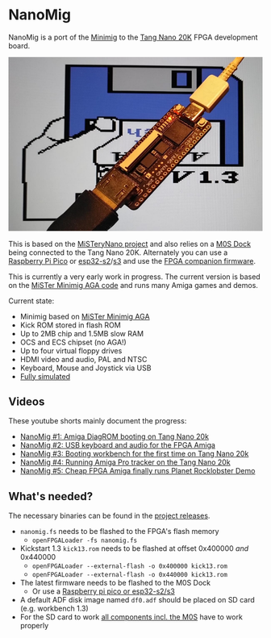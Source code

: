 # NanoMig

NanoMig is a port of the [Minimig](https://en.wikipedia.org/wiki/Minimig) to the [Tang Nano 20K](https://wiki.sipeed.com/hardware/en/tang/tang-nano-20k/nano-20k.html) FPGA development board.

![NanoMig](doc/nanomig.jpg)

This is based on the [MiSTeryNano project](https://github.com/harbaum/MiSTeryNano/) and also relies on a [M0S Dock](https://wiki.sipeed.com/hardware/en/maixzero/m0s/m0s.html) being connected to the Tang Nano 20K. Alternately you can use a [Raspberry Pi Pico](https://www.raspberrypi.com/documentation/microcontrollers/pico-series.html) or [esp32-s2](https://www.espressif.com/en/products/socs/esp32-s2)/[s3](https://www.espressif.com/en/products/socs/esp32-s3) and use the [FPGA companion firmware](http://github.com/harbaum/FPGA-Companion).

This is currently a very early work in progress. The current version is based on the [MiSTer Minimig AGA code](https://github.com/MiSTer-devel/Minimig-AGA_MiSTer) and runs many Amiga games and demos.

Current state:

  * Minimig based on [MiSTer Minimig AGA](https://github.com/MiSTer-devel/Minimig-AGA_MiSTer)
  * Kick ROM stored in flash ROM
  * Up to 2MB chip and 1.5MB slow RAM
  * OCS and ECS chipset (no AGA!)
  * Up to four virtual floppy drives
  * HDMI video and audio, PAL and NTSC
  * Keyboard, Mouse and Joystick via USB
  * [Fully simulated](sim)

## Videos

These youtube shorts mainly document the progress:

  * [NanoMig #1: Amiga DiagROM booting on Tang Nano 20k](https://www.youtube.com/shorts/ti7aLr5Kjqc)
  * [NanoMig #2: USB keyboard and audio for the FPGA Amiga](https://www.youtube.com/shorts/5n52x6f5NDI)
  * [NanoMig #3: Booting workbench for the first time on Tang Nano 20k](https://www.youtube.com/shorts/ZvdcHXi-k2g)
  * [NanoMig #4: Running Amiga Pro tracker on the Tang Nano 20k](https://www.youtube.com/shorts/00sgeovKQa4)
  * [NanoMig #5: Cheap FPGA Amiga finally runs Planet Rocklobster Demo](https://youtube.com/shorts/PSqerpTvJrw)
 
## What's needed?

The necessary binaries can be found in the [project releases](https://github.com/harbaum/NanoMig/releases).

  * ```nanomig.fs``` needs to be flashed to the FPGA's flash memory
    * ```openFPGALoader -fs nanomig.fs```
  * Kickstart 1.3 ```kick13.rom``` needs to be flashed at offset 0x400000 _and_ 0x440000
    * ```openFPGALoader --external-flash -o 0x400000 kick13.rom```
    * ```openFPGALoader --external-flash -o 0x440000 kick13.rom```
  * The latest firmware needs to be flashed to the M0S Dock
    * Or use a [Raspberry pi pico or esp32-s2/s3](http://github.com/harbaum/FPGA-Companion)
  * A default ADF disk image named ```df0.adf``` should be placed on SD card (e.g. workbench 1.3)
  * For the SD card to work [all components incl. the M0S](https://github.com/harbaum/NanoMig/issues/5) have to work properly
